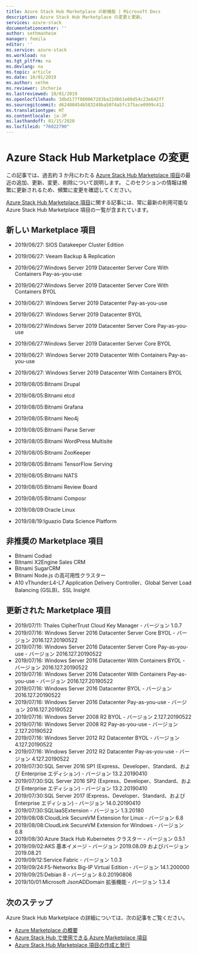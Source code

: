 ```yaml
---
title: Azure Stack Hub Marketplace の新機能 | Microsoft Docs
description: Azure Stack Hub Marketplace の変更と更新。
services: azure-stack
documentationcenter: ''
author: sethmanheim
manager: femila
editor: ''
ms.service: azure-stack
ms.workload: na
ms.tgt_pltfrm: na
ms.devlang: na
ms.topic: article
ms.date: 10/01/2019
ms.author: sethm
ms.reviewer: ihcherie
ms.lastreviewed: 10/01/2019
ms.openlocfilehash: 3dbd177f080067283ba22d661e08d54c23e642ff
ms.sourcegitcommit: d62400454b583249ba5074a5fc375ace0999c412
ms.translationtype: HT
ms.contentlocale: ja-JP
ms.lasthandoff: 01/15/2020
ms.locfileid: "76022790"
---
```

# <a name="azure-stack-hub-marketplace-changes"></a>Azure Stack Hub Marketplace の変更

この記事では、過去約 3 か月にわたる [Azure Stack Hub Marketplace 項目](azure-stack-marketplace-azure-items.md)の最近の追加、更新、変更、削除について説明します。 このセクションの情報は頻繁に更新されるため、頻繁に変更を確認してください。

[Azure Stack Hub Marketplace 項目](azure-stack-marketplace-azure-items.md)に関する記事には、常に最新の利用可能な Azure Stack Hub Marketplace 項目の一覧が含まれています。

## <a name="new-marketplace-items"></a>新しい Marketplace 項目

- 2019/06/27: SIOS Datakeeper Cluster Edition

- 2019/06/27: Veeam Backup & Replication

- 2019/06/27:Windows Server 2019 Datacenter Server Core With Containers Pay-as-you-use

- 2019/06/27:Windows Server 2019 Datacenter Server Core With Containers BYOL

- 2019/06/27: Windows Server 2019 Datacenter Pay-as-you-use

- 2019/06/27: Windows Server 2019 Datacenter BYOL

- 2019/06/27:Windows Server 2019 Datacenter Server Core Pay-as-you-use

- 2019/06/27:Windows Server 2019 Datacenter Server Core BYOL

- 2019/06/27: Windows Server 2019 Datacenter With Containers Pay-as-you-use

- 2019/06/27: Windows Server 2019 Datacenter With Containers BYOL

- 2019/08/05:Bitnami Drupal

- 2019/08/05:Bitnami etcd

- 2019/08/05:Bitnami Grafana

- 2019/08/05:Bitnami Neo4j

- 2019/08/05:Bitnami Parse Server

- 2019/08/05:Bitnami WordPress Multisite

- 2019/08/05:Bitnami ZooKeeper

- 2019/08/05:Bitnami TensorFlow Serving

- 2019/08/05:Bitnami NATS

- 2019/08/05:Bitnami Review Board

- 2019/08/05:Bitnami Composr

- 2019/08/09:Oracle Linux

- 2019/08/19:Iguazio Data Science Platform


## <a name="deprecated-marketplace-items"></a>非推奨の Marketplace 項目

- Bitnami Codiad
- Bitnami X2Engine Sales CRM
- Bitnami SugarCRM
- Bitnami Node.js の高可用性クラスター
- A10 vThunder:L4-L7 Application Delivery Controller、Global Server Load Balancing (GSLB)、SSL Insight


## <a name="updated-marketplace-items"></a>更新された Marketplace 項目

- 2019/07/11: Thales CipherTrust Cloud Key Manager - バージョン 1.0.7
- 2019/07/16: Windows Server 2016 Datacenter Server Core BYOL - バージョン 2016.127.20190522
- 2019/07/16: Windows Server 2016 Datacenter Server Core Pay-as-you-use - バージョン 2016.127.20190522
- 2019/07/16: Windows Server 2016 Datacenter With Containers BYOL - バージョン 2016.127.20190522
- 2019/07/16: Windows Server 2016 Datacenter With Containers Pay-as-you-use - バージョン 2016.127.20190522
- 2019/07/16: Windows Server 2016 Datacenter BYOL - バージョン 2016.127.20190522
- 2019/07/16: Windows Server 2016 Datacenter Pay-as-you-use - バージョン 2016.127.20190522
- 2019/07/16: Windows Server 2008 R2 BYOL - バージョン 2.127.20190522
- 2019/07/16: Windows Server 2008 R2 Pay-as-you-use - バージョン 2.127.20190522
- 2019/07/16: Windows Server 2012 R2 Datacenter BYOL - バージョン 4.127.20190522
- 2019/07/16: Windows Server 2012 R2 Datacenter Pay-as-you-use - バージョン 4.127.20190522
- 2019/07/30:SQL Server 2016 SP1 (Express、Developer、Standard、および Enterprise エディション) - バージョン 13.2.20190410
- 2019/07/30:SQL Server 2016 SP2 (Express、Developer、Standard、および Enterprise エディション) - バージョン 13.2.20190410
- 2019/07/30:SQL Server 2017 (Express、Developer、Standard、および Enterprise エディション) - バージョン 14.0.20190410
- 2019/07/30:SQLIaaSExtension - バージョン 1.3.20180
- 2019/08/08:CloudLink SecureVM Extension for Linux - バージョン 6.8
- 2019/08/08:CloudLink SecureVM Extension for Windows - バージョン 6.8
- 2019/08/30:Azure Stack Hub Kubernetes クラスター - バージョン 0.5.1
- 2019/09/02:AKS 基本イメージ - バージョン 2019.08.09 およびバージョン 2019.08.21
- 2019/09/12:Service Fabric - バージョン 1.0.3
- 2019/09/24:F5-Networks Big-IP Virtual Edition - バージョン 14.1.200000
- 2019/09/25:Debian 8 - バージョン 8.0.20190806
- 2019/10/01:Microsoft JsonADDomain 拡張機能 - バージョン 1.3.4


## <a name="next-steps"></a>次のステップ

Azure Stack Hub Marketplace の詳細については、次の記事をご覧ください。

- [Azure Marketplace の概要](azure-stack-marketplace.md)
- [Azure Stack Hub で使用できる Azure Marketplace 項目](azure-stack-marketplace-azure-items.md)
- [Azure Stack Hub Marketplace 項目の作成と発行](azure-stack-create-and-publish-marketplace-item.md)
